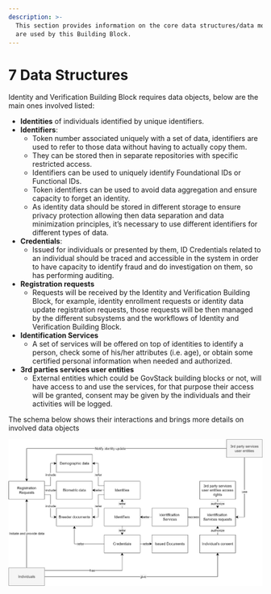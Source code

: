 ```yaml
---
description: >-
  This section provides information on the core data structures/data models that
  are used by this Building Block.
---
```


# 7 Data Structures

Identity and Verification Building Block requires data objects, below are the main ones involved listed:

* **Identities** of individuals identified by unique identifiers.
* **Identifiers**:
  * Token number associated uniquely with a set of data, identifiers are used to refer to those data without having to actually copy them.
  * They can be stored then in separate repositories with specific restricted access.
  * Identifiers can be used to uniquely identify Foundational IDs or Functional IDs.
  * Token identifiers can be used to avoid data aggregation and ensure capacity to forget an identity.
  * As identity data should be stored in different storage to ensure privacy protection allowing then data separation and data minimization principles, it’s necessary to use different identifiers for different types of data.
* **Credentials**:
  * Issued for individuals or presented by them, ID Credentials related to an individual should be traced and accessible in the system in order to have capacity to identify fraud and do investigation on them, so has performing auditing.
* **Registration requests**
  * Requests will be received by the Identity and Verification Building Block, for example, identity enrollment requests or identity data update registration requests, those requests will be then managed by the different subsystems and the workflows of Identity and Verification Building Block.
* **Identification Services**
  * A set of services will be offered on top of identities to identify a person, check some of his/her attributes (i.e. age), or obtain some certified personal information when needed and authorized.
* **3rd parties services user entities**
  * External entities which could be GovStack building blocks or not, will have access to and use the services, for that purpose their access will be granted, consent may be given by the individuals and their activities will be logged.

The schema below shows their interactions and brings more details on involved data objects

![](.gitbook/assets/image4.png)
